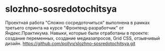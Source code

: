 # slozhno-sosredotochitsya
Проектная работа "Сложно сосредоточиться" выполнена в рамках третьего спринта на курсе "Фронтенд-разработчик" от Яндекс.Практикума. Навыки, которые были отработаны в проекте: создание переменных, создание медиазапросов, Grid CSS, отзывчивый дизайн.
https://github.com/pollyv/slozhno-sosredotochitsya.git
